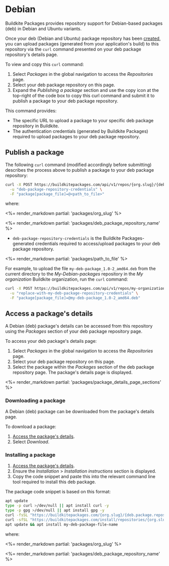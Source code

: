 # Debian

Buildkite Packages provides repository support for Debian-based packages (deb) in Debian and Ubuntu variants.

Once your deb (Debian and Ubuntu) package repository has been [created](/docs/packages/manage-repositories#create-a-repository), you can upload packages (generated from your application's build) to this repository via the `curl` command presented on your deb package repository's details page.

To view and copy this `curl` command:

1. Select _Packages_ in the global navigation to access the _Repositories_ page.
1. Select your deb package repository on this page.
1. Expand the _Publishing a package_ section and use the copy icon at the top-right of the code box to copy this curl command and submit it to publish a package to your deb package repository.

This command provides:

- The specific URL to upload a package to your specific deb package repository in Buildkite.
- The authentication credentials (generated by Buildkite Packages) required to upload packages to your deb package repository.

## Publish a package

The following `curl` command (modified accordingly before submitting) describes the process above to publish a package to your deb package repository:

```bash
curl -X POST https://buildkitepackages.com/api/v1/repos/{org.slug}/{deb.package.repository.name}/packages.json \
  -u "deb-package-repository-credentials" \
  -F "package[package_file]=@<path_to_file>"
```

where:

<%= render_markdown partial: 'packages/org_slug' %>

<%= render_markdown partial: 'packages/deb_package_repository_name' %>

- `deb-package-repository-credentials` is the Buildkite Packages-generated credentials required to access/upload packages to your deb package repository.

<%= render_markdown partial: 'packages/path_to_file' %>

For example, to upload the file `my-deb-package_1.0-2_amd64.deb` from the current directory to the _My-Debian-packages_ repository in the _My organization_ Buildkite organization, run the `curl` command:

```bash
curl -X POST https://buildkitepackages.com/api/v1/repos/my-organization/my-debian-packages/packages.json \
  -u "replace-with-my-deb-package-repository-credentials" \
  -F "package[package_file]=@my-deb-package_1.0-2_amd64.deb"
```

## Access a package's details

A Debian (deb) package's details can be accessed from this repository using the _Packages_ section of your deb package repository page.

To access your deb package's details page:

1. Select _Packages_ in the global navigation to access the _Repositories_ page.
1. Select your deb package repository on this page.
1. Select the package within the _Packages_ section of the deb package repository page. The package's details page is displayed.

<%= render_markdown partial: 'packages/package_details_page_sections' %>

### Downloading a package

A Debian (deb) package can be downloaded from the package's details page.

To download a package:

1. [Access the package's details](#access-a-packages-details).
1. Select _Download_.

### Installing a package

1. [Access the package's details](#access-a-packages-details).
1. Ensure the _Installation_ > _Installation instructions_ section is displayed.
1. Copy the code snippet and paste this into the relevant command line tool required to install this deb package.

The package code snippet is based on this format:

```bash
apt update
type -p curl >/dev/null || apt install curl -y
type -p gpg >/dev/null || apt install gpg -y
curl -fsSL "https://buildkitepackages.com/{org.slug}/{deb.package.repository.name}/gpgkey" | gpg --dearmor -o /etc/apt/keyrings/{org.slug}_{deb.package.repository.name}-archive-keyring.gpg
curl -sfSL "https://buildkitepackages.com/install/repositories/{org.slug}/{deb.package.repository.name}/config_file.list?source=buildkite&name=${HOSTNAME}" > /etc/apt/sources.list.d/buildkite-{org.slug}-{deb.package.repository.name}.list
apt update && apt install my-deb-package-file-name
```

where:

<%= render_markdown partial: 'packages/org_slug' %>

<%= render_markdown partial: 'packages/deb_package_repository_name' %>
